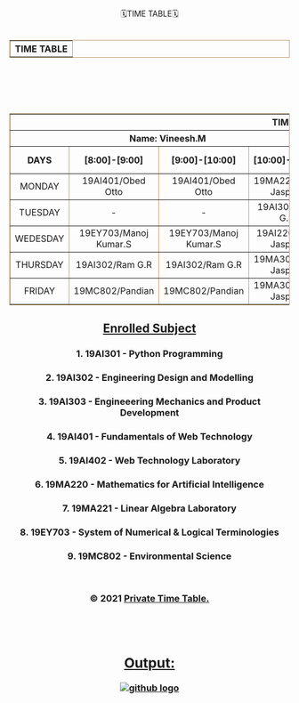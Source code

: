 
<!DOCTYPE html>
<html>
<center>
   <head>
    🗓️TIME TABLE🗓️
    <link rel="icon" href="https://media.discordapp.net/attachments/533340656987275284/906080541344956436/kissclipart-saveetha-university-chennai-logo-clipart-saveetha-3a90c06681798db2.png" type="image/icon type">
  </head>
   <body>
      <table border = "1" cellspacing="1" bordercolor="#C19A6B" bgcolor="transparent">
         <tr>
            <th colspan="8">TIME TABLE</th>
            <br></br>
	 <table border = "1" cellspacing="1" bordercolor="#C19A6B" bgcolor="transparent">
    <br></br>
 <tr>
 <th colspan="8">TIME TABLE</th>
 </tr>
 <tr>
  <br></br>
<th colspan="4">Name: Vineesh.M </th> <!--Enter Your Name Here-->
<th colspan="4">Reference Number:21004131 </th> <!--Enter Your Reference Number Here-->
         </tr>
         <tr>
            <th>DAYS </th>
            <th>[8:00]-[9:00]</th>
            <th>[9:00]-[10:00]</th>
            <th>[10:00]-11:00]</th>
             <th>[11:00]-[12:00]</th>
            <th rowspan="6">lunch break</th>
            <th>[1:00]-[2:00]</th>
            <th>[2:00]-[3:00]</th>
         </tr>

   <tr>
      <td align="center">MONDAY</td>
      <td align="center">19AI401/Obed Otto</td>
      <td align="center">19AI401/Obed Otto</td>
      <td align="center">19MA221/Jaba Jasphin</td>
      <td align="center">19MA221/Jaba Jasphin</td>
      <td align="center">19MA220/Jaba Jasphin</td>
      <td align="center">19MA220/Jaba Jasphin</td>
         </tr>
	 <tr>
             <td align="center">TUESDAY</td>
             <td align="center">-</td>
             <td align="center">-</td>
             <td align="center">19AI303/Ram G.R</td>
             <td align="center">19AI303/Ram G.R</td>
             <td align="center">19AI302/Ram G.R</td>
             <td align="center">19AI302/Ram G.R</td>
         </tr>
	 <tr>
             <td align="center">WEDESDAY</td>
             <td align="center">19EY703/Manoj Kumar.S</td>
             <td align="center">19EY703/Manoj Kumar.S</td>
             <td align="center">19AI220/Jaba Jasphin</td>
             <td align="center">19AI220/Jaba Jasphin</td>
             <td align="center">19AI401/ Obed Otto</td>
             <td align="center">19AI401/ Obed Otto</td>
         </tr>
	 <tr>
             <td align="center">THURSDAY</td>
             <td align="center">19AI302/Ram G.R</td>
             <td align="center">19AI302/Ram G.R</td>
             <td align="center">19MA301/Jaba Jasphin</td>
             <td align="center">19MA301/Jaba Jasphin</td>
             <td align="center">19AI303/Ram G.R</td>
             <td align="center">19AI303/Ram G.R</td>
         </tr>
  	 <tr>
             <td align="center">FRIDAY</td>
             <td align="center">19MC802/Pandian</td>
             <td align="center">19MC802/Pandian</td>
             <td align="center">19MA301/Jaba Jasphin</td>
             <td align="center">19MA301/</td>
             <td align="center">19AI402/Obed Otto</td>
             <td align="center">19AI402/Obed Otto</td>
         </tr>
         
   </table>
      <h2><u>Enrolled Subject</u></h2>
<H3>1. 19AI301 - Python Programming</H3>
<H3>2. 19AI302 - Engineering Design and Modelling</H3>
<H3>3. 19AI303 - Engineeering Mechanics and Product Development</H3>
<H3>4. 19AI401 - Fundamentals of Web Technology</H3>
<H3>5. 19AI402 - Web Technology Laboratory</H3>
<H3>6. 19MA220 - Mathematics for Artificial Intelligence</H3>
<H3>7. 19MA221 - Linear Algebra Laboratory</H3>
<H3>8. 19EY703 - System of Numerical & Logical Terminologies</H3>
<H3>9. 19MC802 - Environmental Science
<center><br><br><div class="footer">
        <div class="container">
          <div class="row">
            <div class="col-md-12">
              <div class="copyright-text">
                <p>
                  © 2021
                  <a><u>Private Time Table.
                </p>
              </div>
            </div>
          </div>
        </div>
      </div></br></br></center>

      
   </body>

</body>
  
</html>

## Output:

![github logo](timetablev.png)


